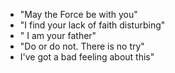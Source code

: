 * "May the Force be with you"
* "I find your lack of faith disturbing"
* " I am your father"
* "Do or do not. There is no try"
* I've got a bad feeling about this"

